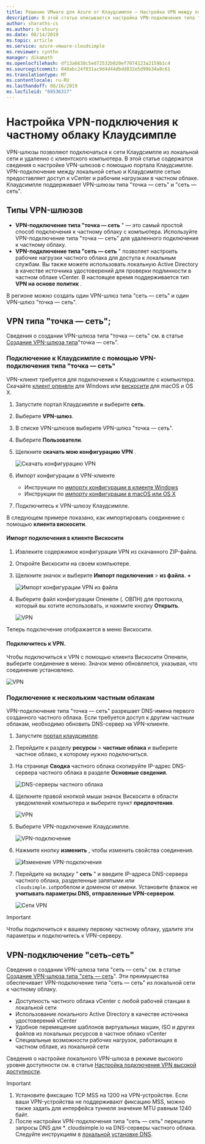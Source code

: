 ```yaml
---
title: Решение VMware для Azure от Клаудсимпле — Настройка VPN между локальным и частным облаком
description: В этой статье описывается настройка VPN-подключения типа "сеть — сеть" или "точка — сеть" между локальной сетью и частным облаком Клаудсимпле.
author: sharaths-cs
ms.author: b-shsury
ms.date: 08/14/2019
ms.topic: article
ms.service: azure-vmware-cloudsimple
ms.reviewer: cynthn
manager: dikamath
ms.openlocfilehash: df13a6638c5ed72532b020ef7074123a2159b1c4
ms.sourcegitcommit: 040abc24f031ac9d4d44dbdd832e5d99b34a8c61
ms.translationtype: MT
ms.contentlocale: ru-RU
ms.lasthandoff: 08/16/2019
ms.locfileid: "69536317"
---
```

# <a name="configure-a-vpn-connection-to-your-cloudsimple-private-cloud"></a>Настройка VPN-подключения к частному облаку Клаудсимпле

VPN-шлюзы позволяют подключаться к сети Клаудсимпле из локальной сети и удаленно с клиентского компьютера.  В этой статье содержатся сведения о настройке VPN-шлюзов с помощью портала Клаудсимпле.  VPN-подключение между локальной сетью и Клаудсимпле сетью предоставляет доступ к vCenter и рабочим нагрузкам в частном облаке. Клаудсимпле поддерживает VPN-шлюзы типа "точка — сеть" и "сеть — сеть".

## <a name="vpn-gateway-types"></a>Типы VPN-шлюзов

* **VPN-подключение типа "точка — сеть** " — это самый простой способ подключения к частному облаку с компьютера. Используйте VPN-подключение типа "точка — сеть" для удаленного подключения к частному облаку.
* **VPN-подключение типа "сеть — сеть** " позволяет настроить рабочие нагрузки частного облака для доступа к локальным службам. Вы также можете использовать локальную Active Directory в качестве источника удостоверений для проверки подлинности в частном облаке vCenter.  В настоящее время поддерживается тип **VPN на основе политик** .

В регионе можно создать один VPN-шлюз типа "сеть — сеть" и один VPN-шлюз "точка — сеть".

## <a name="point-to-site-vpn"></a>VPN типа "точка — сеть";

Сведения о создании VPN-шлюза типа "точка — сеть" см. в статье [Создание VPN-шлюза типа](vpn-gateway.md#create-point-to-site-vpn-gateway)"точка — сеть".

### <a name="connect-to-cloudsimple-using-point-to-site-vpn"></a>Подключение к Клаудсимпле с помощью VPN-подключения типа "точка — сеть"

VPN-клиент требуется для подключения к Клаудсимпле с компьютера.  Скачайте [клиент опенвпн](https://openvpn.net/community-downloads/) для Windows или [вискосити](https://www.sparklabs.com/viscosity/download/) для macOS и OS X.

1. Запустите портал Клаудсимпле и выберите **сеть**.
2. Выберите **VPN-шлюз**.
3. В списке VPN-шлюзов выберите VPN-шлюз "точка — сеть".
4. Выберите **Пользователи**.
5. Щелкните **скачать мою конфигурацию VPN** .

    ![Скачать конфигурацию VPN](media/download-p2s-vpn-configuration.png)

6. Импорт конфигурации в VPN-клиенте

    * Инструкции по [импорту конфигурации в клиенте Windows](https://openvpn.net/vpn-server-resources/connecting-to-access-server-with-windows/#openvpn-open-source-openvpn-gui-program)
    * Инструкции по [импорту конфигурации в macOS или OS X](https://www.sparklabs.com/support/kb/article/getting-started-with-viscosity-mac/#creating-your-first-connection)

7. Подключитесь к VPN-шлюзу Клаудсимпле.

В следующем примере показано, как импортировать соединение с помощью **клиента вискосити**.

#### <a name="import-connection-on-viscosity-client"></a>Импорт подключения в клиенте Вискосити

1. Извлеките содержимое конфигурации VPN из скачанного ZIP-файла.

2. Откройте Вискосити на своем компьютере.

3. Щелкните значок и выберите **Импорт подключения** > **из файла.** **+**

    ![Импорт конфигурации VPN из файла](media/import-p2s-vpn-config.png)

4. Выберите файл конфигурации Опенвпн (. ОВПН) для протокола, который вы хотите использовать, и нажмите кнопку **Открыть**.

    ![VPN](media/import-p2s-vpn-config-choose-ovpn.png)

Теперь подключение отображается в меню Вискосити.

#### <a name="connect-to-the-vpn"></a>Подключитесь к VPN.

Чтобы подключиться к VPN с помощью клиента Вискосити Опенвпн, выберите соединение в меню. Значок меню обновляется, указывая, что соединение установлено.

![VPN](media/vis03.png)

### <a name="connecting-to-multiple-private-clouds"></a>Подключение к нескольким частным облакам

VPN-подключение типа "точка — сеть" разрешает DNS-имена первого созданного частного облака. Если требуется доступ к другим частным облакам, необходимо обновить DNS-сервер на VPN-клиенте.

1. Запустите [портал клаудсимпле](access-cloudsimple-portal.md).

2. Перейдите к разделу **ресурсы** > **частные облака** и выберите частное облако, к которому нужно подключиться.

3. На странице **Сводка** частного облака скопируйте IP-адрес DNS-сервера частного облака в разделе **Основные сведения**.

    ![DNS-серверы частного облака](media/private-cloud-dns-server.png)

4. Щелкните правой кнопкой мыши значок Вискосити в области уведомлений компьютера и выберите пункт **предпочтения**.

    ![VPN](media/vis00.png)

5. Выберите VPN-подключение Клаудсимпле.

    ![VPN-подключение](media/viscosity-client.png)

6. Нажмите кнопку **изменить** , чтобы изменить свойства соединения.

    ![Изменение VPN-подключения](media/viscosity-edit-connection.png)

7. Перейдите на вкладку " **сеть** " и введите IP-адреса DNS-сервера частного облака, разделенные запятыми или ```cloudsimple.io```пробелом и доменом от имени.  Установите флажок не **учитывать параметры DNS, отправленные VPN-сервером**.

    ![Сети VPN](media/viscosity-edit-connection-networking.png)

> [!IMPORTANT]
> Чтобы подключиться к вашему первому частному облаку, удалите эти параметры и подключитесь к VPN-серверу.

## <a name="site-to-site-vpn"></a>VPN-подключение "сеть-сеть"

Сведения о создании VPN-шлюза типа "сеть — сеть" см. в статье [Создание VPN-шлюза типа "сеть — сеть](vpn-gateway.md#set-up-a-site-to-site-vpn-gateway)".  Эти преимущества обеспечивает VPN-подключение типа "сеть — сеть" из локальной сети к частному облаку.  

* Доступность частного облака vCenter с любой рабочей станции в локальной сети
* Использование локального Active Directory в качестве источника удостоверений vCenter
* Удобное перемещение шаблонов виртуальных машин, ISO и других файлов из локальных ресурсов в частное облако vCenter
* Специальные возможности рабочих нагрузок, работающих в частном облаке, из локальной сети

Сведения о настройке локального VPN-шлюза в режиме высокого уровня доступности см. в статье [Настройка подключения VPN высокой доступности](high-availability-vpn-connection.md).

> [!IMPORTANT]
>    1. Установите фиксацию TCP MSS на 1200 на VPN-устройстве. Если ваши VPN-устройства не поддерживают фиксацию MSS, можно также задать для интерфейса туннеля значение MTU равным 1240 байт.
> 2. После настройки VPN-подключения типа "сеть — сеть" перешлите запросы DNS для *. cloudsimple.io на DNS-серверы частного облака.  Следуйте инструкциям в [локальной установке DNS](on-premises-dns-setup.md).
